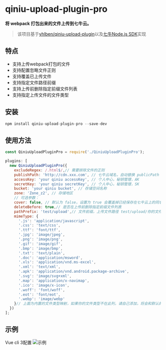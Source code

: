 # qiniu-upload-plugin-pro

**将 webpack 打包出来的文件上传到七牛云。**

> 该项目基于[yhlben/qiniu-upload-plugin](https://github.com/yhlben/qiniu-upload-plugin)以及[七牛Node.js SDK](https://developer.qiniu.com/kodo/sdk/1289/nodejs)实现

## 特点

- 支持上传webpack打包的文件
- 支持配置忽略文件正则
- 支持覆盖已上传文件
- 支持指定文件路径前缀
- 支持上传前删除指定前缀文件列表
- 支持指定上传文件的文件类型

## 安装

```js
npm install qiniu-upload-plugin-pro --save-dev
```

## 使用方法

```js
const QiniuUploadPluginPro = require('./QiniuUploadPluginPro');

plugins: [
  new QiniuUploadPluginPro({
    excludeRegex: /.html$/,// 需要排除文件的正则
    publishPath: 'http://cdn.xxx.com', // 七牛云域名，自动替换 publicPath
    accessKey: 'your qiniu accessKey', // 个人中心，秘钥管理，AK
    secretKey: 'your qiniu secretKey', // 个人中心，秘钥管理，SK
    bucket: 'your qiniu bucket', // 存储空间名称
    zone: 'Zone_z2', // 存储地区
    // 可选参数：
    cover: false, // 默认为 false，设置为 true 会覆盖掉已经保存在七牛云上的同名文件
    deleteBefore: true,// 是否在上传前删除指定前缀文件列表
    pathPrefix: 'test/upload',// 文件前缀，上传文件路径 test/upload/你的文件路径,
    mimeType: {
      '.js': 'application/javascript',
      '.css': 'text/css',
      '.ttf': 'font/ttf',
      '.jpg': 'image/jpeg',
      '.png': 'image/png',
      '.gif': 'image/gif',
      '.bmp': 'image/bmp',
      '.txt': 'text/plain',
      '.doc': 'application/msword',
      '.xls': 'application/vnd.ms-excel',
      '.xml': 'text/xml',
      '.apk': 'application/vnd.android.package-archive',
      '.svg': 'image/svg+xml',
      '.map': 'application/x-navimap',
      '.ico': 'image/x-icon',
      '.woff': 'font/woff',
      '.eot': 'font/eot',
      '.webp': 'image/webp'
    }// 上面为内置的文件类型映射，如果你的文件类型不在此列，请自己添加，将会和默认的合并，如果在可以忽略此配置项
  })
];
```
## 示例
 Vue cli 3配置
 ![示例](https://ws1.sinaimg.cn/large/a7bfec21gy1g2q7uo84l8j20hc0e9glz.jpg)
